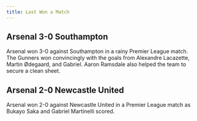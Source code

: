 ```yaml
---
title: Last Won a Match
---
```


## Arsenal 3-0 Southampton

<!-- datetime: 2021-12-11T15:00:00.000Z -->

Arsenal won 3-0 against Southampton in a rainy Premier League match. The Gunners won convincingly with the goals from Alexandre Lacazette, Martin Ødegaard, and Gabriel. Aaron Ramsdale also helped the team to secure a clean sheet.

## Arsenal 2-0 Newcastle United

<!-- datetime: 2021-11-27T12:30:00.000Z -->

Arsenal won 2-0 against Newcastle United in a Premier League match as Bukayo Saka and Gabriel Martinelli scored.
